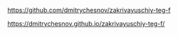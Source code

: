 https://github.com/dmitrychesnov/zakrivayuschiy-teg-f

https://dmitrychesnov.github.io/zakrivayuschiy-teg-f/
